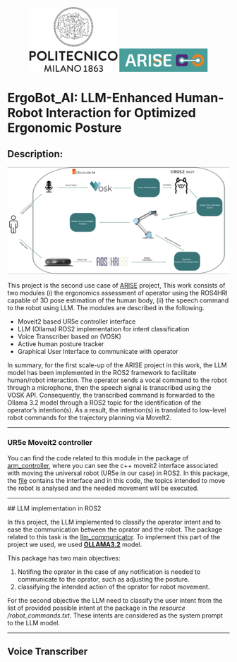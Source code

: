 <p align="center">
  <a href="https://www.industry40lab.org/"><img src="materials/polimi_logo.png" alt="Image 1" width="200"/></a>
  <a href="https://arise-middleware.eu/"><img src="materials/Screenshot%20from%202024-12-03%2011-00-00.png" alt="Image 2" width="200"/></a>
</p>

<h1 style="display: flex; align-items: center; justify-content: space-between;">
    ErgoBot_AI: LLM-Enhanced Human-Robot Interaction for Optimized Ergonomic Posture
</h1>

## Description:

<p align="center">
  <img src="materials/diagram2.png" alt="overall diagram"/>
</p>

This project is the second use case of <a href="https://arise-middleware.eu/">ARISE</a> project, This work consists of two modules (i) the ergonomics assessment of operator using the ROS4HRI capable of 3D pose estimation of the human body, (ii) the speech command to the robot using LLM. The modules are described in the following.

<ul>
  <li>Moveit2 based UR5e controller interface</li>
  <li>LLM (Ollama) ROS2 implementation for intent classification</li>
  <li>Voice Transcriber based on (VOSK)</li>
  <li>Active human posture tracker</li>
  <li>Graphical User Interface to communicate with operator</li>
</ul>

In summary, for the first scale-up of the ARISE project in this work, the LLM model has been implemented in the ROS2 framework to facilitate human/robot interaction. The operator sends a vocal command to the robot through a microphone, then the speech signal is transcribed using the VOSK API. Consequently, the transcribed command is forwarded to the Ollama 3.2 model through a ROS2 topic for the identification of the operator’s intention(s). As a result, the intention(s) is translated to low-level robot commands for the trajectory planning via MoveIt2. 

<hr>

### UR5e Moveit2 controller

You can find the code related to this module in the package of <a href="https://github.com/Industry40Lab/ErgoBot_AI/tree/main/arm_controller">arm_controller</a>, where you can see the c++ moveit2 interface associated with moving the universal robot (UR5e in our case) in ROS2. In this package, the <a href="https://github.com/Industry40Lab/ErgoBot_AI/blob/main/arm_controller/src/holding_controller.cpp">file</a> contains the interface and in this code, the topics intended to move the robot is analysed and the needed movement will be executed. 


<hr>
## LLM implementation in ROS2

In this project, the LLM implemented to classify the operator intent and to ease the communication between the oprator and the robot. The package related to this task is the <a href="https://github.com/Industry40Lab/ErgoBot_AI/tree/main/llm_communicator">llm_communicator</a>. To implement this part of the project we used, we used <a href="https://github.com/ollama/ollama/tree/main
">**OLLAMA3.2**</a> model.<br> 

This package has two main objectives:

<ol>
  <li>Notifing the oprator in the case of any notification is needed to communicate to the oprator, such as adjusting the posture.</li>
  <li>classifying the intended action of the oprator for robot movement.</li>
</ol>

For the second objective the LLM need to classify the user intent from the list of provided possible intent at the package in the _resource
/robot_commands.txt_. These intents are considered as the system prompt to the LLM model. 

<hr>

## Voice Transcriber




